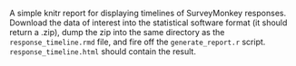 A simple knitr report for displaying timelines of SurveyMonkey responses.
Download the data of interest into the statistical software format (it should
return a .zip), dump the zip into the same directory as the 
`response_timeline.rmd` file, and fire off the `generate_report.r` script.
`response_timeline.html` should contain the result.
